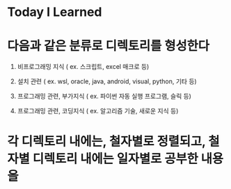 # Today I Learned

# 다음과 같은 분류로 디렉토리를 형성한다

1. 비프로그래밍 지식 ( ex. 스크립트, excel 매크로 등)

2. 설치 관련 ( ex. wsl, oracle, java, android, visual, python, 기타 등)

3. 프로그래밍 관련, 부가지식 ( ex. 파이썬 자동 실행 프로그램, 슬릭 등)

4. 프로그래밍 관련, 코딩지식 ( ex. 알고리즘 기술, 새로운 지식 등)

# 각 디렉토리 내에는, 철자별로 정렬되고, 철자별 디렉토리 내에는 일자별로 공부한 내용을 
